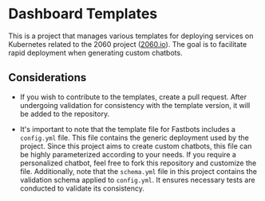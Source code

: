 # Dashboard Templates

This is a project that manages various templates for deploying services on Kubernetes related to the 2060 project ([2060.io](https://2060.io/)). The goal is to facilitate rapid deployment when generating custom chatbots.

## Considerations

- If you wish to contribute to the templates, create a pull request. After undergoing validation for consistency with the template version, it will be added to the repository.
  
- It's important to note that the template file for Fastbots includes a `config.yml` file. This file contains the generic deployment used by the project. Since this project aims to create custom chatbots, this file can be highly parameterized according to your needs. If you require a personalized chatbot, feel free to fork this repository and customize the file. Additionally, note that the `schema.yml` file in this project contains the validation schema applied to `config.yml`. It ensures necessary tests are conducted to validate its consistency.

